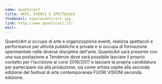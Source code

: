 ```yaml
---
name: quanticart
title: ARTE, EVENTI E SPETTACOLO
thumbnail: expo/quanticart.jpg
link: http://www.quanticart.it/
mail:
---
```


QuanticArt si occupa di arte e organizzazione eventi, realizza spettacoli e performance per attività pubbliche e private e si occupa di formazione sperimentale nelle diverse discipline dell'arte. QuanticArt sarà presente con una sua postazione a Tendenze dove sarà possibile lasciare il proprio contatto per l’iscrizione ai corsi 2016/2017 e lasciare la propria candidatura per partecipare sia alla produzione, sia come artista ospite alla seconda edizione del festival di arte contemporanea FUORI VISIONI seconda edizione.
